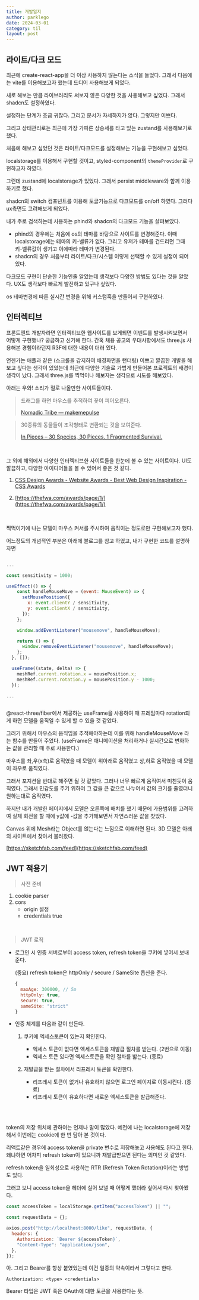 ```yaml
---
title: 개발일지
author: parklego
date: 2024-03-01
category: til
layout: post
---
```


## 라이트/다크 모드

최근에 create-react-app을 더 이상 사용하지 않는다는 소식을 들었다. 그래서 다음에는 vite를 이용해보고자 했는데 드디어 사용해보게 되었다.

새로 해보는 만큼 라이브러리도 써보지 않은 다양한 것을 사용해보고 싶었다. 그래서 shadcn도 설정하였다.

설정하는 단계가 조금 귀찮다. 그리고 문서가 자세하지가 않다. 그렇지만 이쁘다.

그리고 상태관리로는 최근에 가장 가파른 상승세를 타고 있는 zustand를 사용해보기로 했다.

처음에 해보고 싶었던 것은 라이트/다크모드를 설정해보는 기능을 구현해보고 싶었다.

localstorage를 이용해서 구현할 것이고, styled-component의 `themeProvider`로 구현하고자 하였다.

그런데 zustand에 localstorage가 있었다. 그래서 persist middleware와 함께 이용하기로 했다.

shadcn의 switch 컴포넌트를 이용해 토글기능으로 다크모드를 on/off 하였다. 그러다 ux측면도 고려해보게 되었다.

내가 주로 검색하는데 사용하는 phind와 shadcn의 다크모드 기능을 살펴보았다.

- phind의 경우에는 처음에 os의 테마를 바탕으로 사이트를 변경해준다. 이때 localstorage에는 테마의 키-벨류가 없다. 그리고 유저가 테마를 건드리면 그때 키-벨류값이 생기고 이에따라 테마가 변경된다.
- shadcn의 경우 처음부터 라이트/다크/시스템 이렇게 선택할 수 있게 설정이 되어 있다.

다크모드 구현이 단순한 기능인줄 알았는데 생각보다 다양한 방법도 있다는 것을 알았다. UX도 생각보다 빠르게 발전하고 있구나 싶었다.

os 테마변경에 따른 실시간 변경을 위해 커스텀훅을 만들어서 구현하였다.

## 인터렉티브

프론트엔드 개발자라면 인터렉티브한 웹사이트를 보게되면 이벤트를 발생시켜보면서 어떻게 구현했나? 궁금하고 신기해 한다. 간혹 채용 공고의 우대사항에서도 three.js 사용해본 경험이라던지 R3F에 대한 내용이 더러 있다.

언젠가는 애플과 같은 (스크롤을 감지하여 배경화면을 랜더링) 이쁘고 깔끔한 개발을 해보고 싶다는 생각이 있었는데 최근에 다양한 기술로 가볍게 만들어본 프로젝트의 배경이 생각이 났다. 그래서 three.js를 찍먹이나 해보자는 생각으로 시도를 해보았다.

아래는 우와! 소리가 절로 나올만한 사이트들이다.

> 드래그를 하면 마우스를 추적하여 꽃이 피어오른다.
>
> [Nomadic Tribe — makemepulse](https://2019.makemepulse.com/)

> 30종류의 동물들이 조각형태로 변환되는 것을 보여준다.
>
> [In Pieces – 30 Species, 30 Pieces. 1 Fragmented Survival.](http://species-in-pieces.com/#)

<br/>

그 외에 해외에서 다양한 인터렉티브한 사이트들을 한눈에 볼 수 있는 사이트이다. UI도 깔끔하고, 다양한 아이디어들을 볼 수 있어서 좋은 것 같다.

1. [CSS Design Awards - Website Awards - Best Web Design Inspiration - CSS Awards](https://www.cssdesignawards.com/)

2. [https://thefwa.com/awards/page/1/](https://thefwa.com/awards/page/1/)

<br/>

찍먹이기에 나는 모델이 마우스 커서를 주시하여 움직이는 정도로만 구현해보고자 했다.

어느정도의 개념적인 부분은 아래에 블로그를 참고 하였고, 내가 구현한 코드를 설명하자면

```javascript

...

const sensitivity = 1000;

useEffect(() => {
    const handleMouseMove = (event: MouseEvent) => {
      setMousePosition({
        x: event.clientY / sensitivity,
        y: event.clientX / sensitivity,
      });
    };

    window.addEventListener("mousemove", handleMouseMove);

    return () => {
      window.removeEventListener("mousemove", handleMouseMove);
    };
  }, []);

  useFrame((state, delta) => {
    meshRef.current.rotation.x = mousePosition.x;
    meshRef.current.rotation.y = mousePosition.y - 1000;
  });

...



```

@react-three/fiber에서 제공하는 useFrame을 사용하여 매 프레임마다 rotation되게 하면 모델을 움직일 수 있게 할 수 있을 것 같았다.

그러기 위해서 마우스의 움직임을 추적해야하는데 이를 위해 handleMouseMove 라는 함수를 만들어 주었다. (useFrame은 애니메이션을 처리하거나 실시간으로 변화하는 값을 관리할 때 주로 사용한다.)

마우스를 좌,우(x축)로 움직였을 때 모델이 위아래로 움직였고 상,하로 움직였을 때 모델이 좌우로 움직였다.

그래서 포지션을 반대로 해주면 될 것 같았다. 그러나 너무 빠르게 움직여서 미친듯이 움직였다. 그래서 민감도를 주기 위하여 그 값을 큰 값으로 나누어서 값의 크기를 줄였더니 원하는대로 움직였다.

하지만 내가 개발한 페이지에서 모델은 오른쪽에 배치를 했기 때문에 가용범위를 고려하여 실제 회전을 할 때에 y값에 -값을 추가해보면서 자연스러운 값을 찾았다.

Canvas 위에 Mesh라는 Object를 얹는다는 느낌으로 이해하면 된다. 3D 모델은 아래의 사이트에서 찾아서 불러왔다.

[https://sketchfab.com/feed](https://sketchfab.com/feed)

## JWT 적용기

> 사전 준비

1. cookie parser
2. cors
   - origin 설정
   - credentials true

<br/>

> JWT 로직

- 로그인 시 인증 서버로부터 access token, refresh token을 쿠키에 넣어서 보내준다.

  (중요) refresh token은 httpOnly / secure / SameSite 옵션을 준다.

  ```javascript
  {
    maxAge: 300000, // 5m
    httpOnly: true,
    secure: true,
    sameSite: "strict"
  }
  ```

- 인증 체계를 다음과 같이 만든다.

  1.  쿠키에 엑세스토큰이 있는지 확인한다.

      - 엑세스 토큰이 없다면 엑세스토큰을 재발급 절차를 받는다. (2번으로 이동)
      - 엑세스 토큰 있다면 엑세스토큰을 확인 절차를 밟는다. (종료)

  2.  재발급을 받는 절차에서 리프레시 토큰을 확인한다.
      - 리프레시 토큰이 없거나 유효하지 않으면 로그인 페이지로 이동시킨다. (종료)
      - 리프레시 토큰이 유효하다면 새로운 엑세스토큰을 발급해준다.

<br/>
<br/>

token의 저장 위치에 관하여는 언제나 말이 많았다. 예전에 나는 localstorage에 저장해서 이번에는 cookie에 한 번 담아 본 것이다.

리액트같은 경우에 access token을 private 변수로 저장해놓고 사용해도 된다고 한다. 왜냐하면 어차피 refresh token이 있으니까 재발급받으면 된다는 의미인 것 같았다.

refresh token을 일회성으로 사용하는 RTR (Refresh Token Rotation)이라는 방법도 있다.

그러고 보니 access token을 헤더에 실어 보낼 때 어떻게 했더라 싶어서 다시 찾아봤다.

```javascript
const accessToken = localStorage.getItem("accessToken") || "";

const requestData = {};

axios.post("http://localhost:8000/like", requestData, {
  headers: {
    Authorization: `Bearer ${accessToken}`,
    "Content-Type": "application/json",
  },
});
```

아. 그리고 Bearer를 항상 붙였었는데 이건 일종의 약속이라서 그렇다고 한다.

`Authorization: <type> <credentials>`

Bearer 타입은 JWT 혹은 OAuth에 대한 토큰을 사용한다는 뜻.
